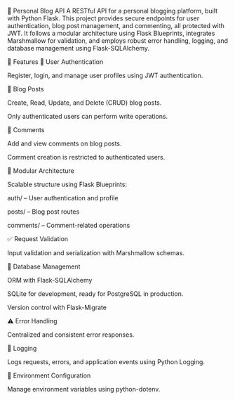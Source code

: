 📝 Personal Blog API
A RESTful API for a personal blogging platform, built with Python Flask. This project provides secure endpoints for user authentication, blog post management, and commenting, all protected with JWT. It follows a modular architecture using Flask Blueprints, integrates Marshmallow for validation, and employs robust error handling, logging, and database management using Flask-SQLAlchemy.

🚀 Features
🔐 User Authentication

Register, login, and manage user profiles using JWT authentication.

📝 Blog Posts

Create, Read, Update, and Delete (CRUD) blog posts.

Only authenticated users can perform write operations.

💬 Comments

Add and view comments on blog posts.

Comment creation is restricted to authenticated users.

🧱 Modular Architecture

Scalable structure using Flask Blueprints:

auth/ – User authentication and profile

posts/ – Blog post routes

comments/ – Comment-related operations

✅ Request Validation

Input validation and serialization with Marshmallow schemas.

💾 Database Management

ORM with Flask-SQLAlchemy

SQLite for development, ready for PostgreSQL in production.

Version control with Flask-Migrate

⚠️ Error Handling

Centralized and consistent error responses.

📜 Logging

Logs requests, errors, and application events using Python Logging.

🔧 Environment Configuration

Manage environment variables using python-dotenv.

